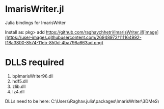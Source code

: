 # ImarisWriter.jl

Julia bindings for ImarisWriter

Install as:
pkg> add  https://github.com/raghavchhetri/ImarisWriter.jl![image](https://user-images.githubusercontent.com/26948972/111164992-f18a3800-8574-11eb-850d-4ba796a663ad.png)

# DLLS required
1. bpImarisWriter96.dll
2. hdf5.dll
3. zlib.dll
3. lz4.dll

DLLs need to be here: C:\Users\Raghav\.julia\packages\ImarisWriter\3DMeS\
